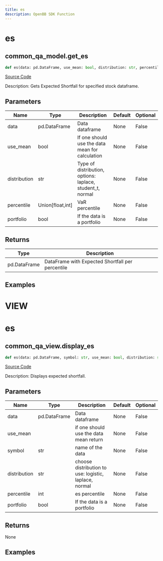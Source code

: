 ```yaml
---
title: es
description: OpenBB SDK Function
---
```

# es

## common_qa_model.get_es

```python
def es(data: pd.DataFrame, use_mean: bool, distribution: str, percentile: Union[float, int], portfolio: bool) -> DataFrame:
```
[Source Code](https://github.com/OpenBB-finance/OpenBBTerminal/tree/main/openbb_terminal/common/quantitative_analysis/qa_model.py#L357)

Description: Gets Expected Shortfall for specified stock dataframe.

## Parameters

| Name | Type | Description | Default | Optional |
| ---- | ---- | ----------- | ------- | -------- |
| data | pd.DataFrame | Data dataframe | None | False |
| use_mean | bool | If one should use the data mean for calculation | None | False |
| distribution | str | Type of distribution, options: laplace, student_t, normal | None | False |
| percentile | Union[float,int] | VaR percentile | None | False |
| portfolio | bool | If the data is a portfolio | None | False |

## Returns

| Type | Description |
| ---- | ----------- |
| pd.DataFrame | DataFrame with Expected Shortfall per percentile |

## Examples




# VIEW

# es

## common_qa_view.display_es

```python
def es(data: pd.DataFrame, symbol: str, use_mean: bool, distribution: str, percentile: float, portfolio: bool) -> None:
```
[Source Code](https://github.com/OpenBB-finance/OpenBBTerminal/tree/main/openbb_terminal/common/quantitative_analysis/qa_view.py#L1066)

Description: Displays expected shortfall.

## Parameters

| Name | Type | Description | Default | Optional |
| ---- | ---- | ----------- | ------- | -------- |
| data | pd.DataFrame | Data dataframe | None | False |
| use_mean |  | if one should use the data mean return | None | False |
| symbol | str | name of the data | None | False |
| distribution | str | choose distribution to use: logistic, laplace, normal | None | False |
| percentile | int | es percentile | None | False |
| portfolio | bool | If the data is a portfolio | None | False |

## Returns

None

## Examples

